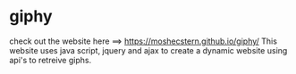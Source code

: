 # giphy
check out the website here ==>  https://moshecstern.github.io/giphy/
This website uses java script, jquery and ajax to create a dynamic website using api's to retreive giphs. 
